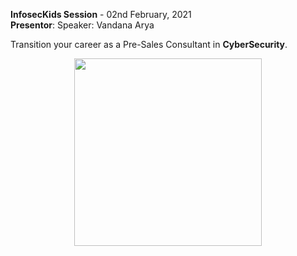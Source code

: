 **InfosecKids Session** - 02nd February, 2021 <br /> 
**Presentor**: Speaker: Vandana Arya <br />
 
Transition your career as a Pre-Sales Consultant in **CyberSecurity‬**.
<p align="center">
<img src="https://storage.googleapis.com/gd-wagtail-prod-assets/original_images/evolving_google_identity_2x1.jpg" width="300px">
</p>
<br />
<br />
<br />
<br />
<br />
<br />
<br />
<br />
<br />
<br />
